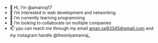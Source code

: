 - 👋 Hi, I’m @amanraj17
- 👀 I’m interested in web development and networking
- 🌱 I’m currently learning programming
- 💞️ I’m looking to collaborate on multiple companies
- 📫 ypu can reach me through my email aman.raj93345@gmail.com and my instagram handle @theonlyamanraj_

<!---
amanraj17/amanraj17 is a ✨ special ✨ repository because its `README.md` (this file) appears on your GitHub profile.
You can click the Preview link to take a look at your changes.
--->
